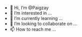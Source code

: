 - 👋 Hi, I’m @Paigzay
- 👀 I’m interested in ...
- 🌱 I’m currently learning ...
- 💞️ I’m looking to collaborate on ...
- 📫 How to reach me ...

<!---
Paigzay/Paigzay is a ✨ special ✨ repository because its `README.md` (this file) appears on your GitHub profile.
You can click the Preview link to take a look at your changes.
--->
